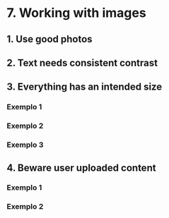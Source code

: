 # 7. Working with images
## 1. Use good photos
## 2. Text needs consistent contrast
## 3. Everything has an intended size
### Exemplo 1
### Exemplo 2
### Exemplo 3
## 4. Beware user uploaded content
### Exemplo 1
### Exemplo 2
